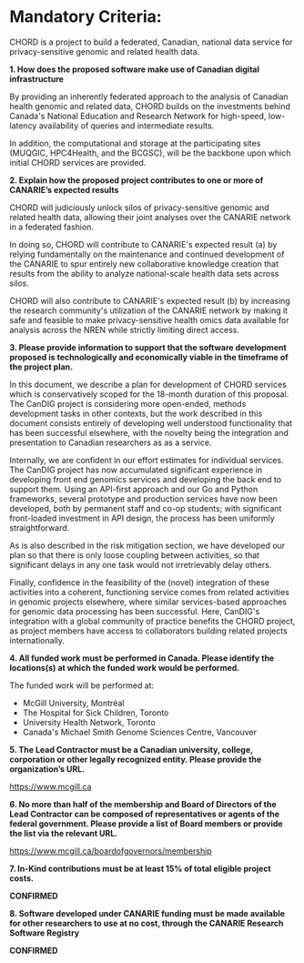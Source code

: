 Mandatory Criteria:
===================

CHORD is a project to build a federated, Canadian, national data
service for privacy-sensitive genomic and related health data.

**1. How does the proposed software make use of Canadian digital infrastructure**

By providing an inherently federated approach to the analysis of 
Canadian health genomic and related data, CHORD builds on the
investments behind Canada's National Education and Research Network
for high-speed, low-latency availability of queries and intermediate
results.

In addition, the computational and storage at the participating
sites (MUQGIC, HPC4Health, and the BCGSC), will be the backbone
upon which initial CHORD services are provided.

**2. Explain how the proposed project contributes to one or more of CANARIE’s expected results**

CHORD will judiciously unlock silos of privacy-sensitive genomic
and related health data, allowing their joint analyses over the
CANARIE network in a federated fashion.

In doing so, CHORD will contribute to CANARIE's expected result
(a) by relying fundamentally on the maintenance and continued
development of the CANARIE to spur entirely new collaborative
knowledge creation that results from the ability to analyze national-scale
health data sets across silos.

CHORD will also contribute to CANARIE's expected result (b) by
increasing the research community's utilization of the CANARIE
network by making it safe and feasible to make privacy-sensitive
health omics data available for analysis across the NREN while
strictly limiting direct access.

**3. Please provide information to support that the software development
proposed is technologically and economically viable in the timeframe of
the project plan.**

In this document, we describe a plan for development of CHORD
services which is conservatively scoped for the 18-month duration
of this proposal.  The CanDIG project is considering more open-ended,
methods development tasks in other contexts, but the work described
in this document consists entirely of developing well understood
functionality that has been successful elsewhere, with the novelty
being the integration and presentation to Canadian researchers as
as a service.

Internally, we are confident in our effort estimates for individual
services.  The CanDIG project has now accumulated significant
experience in developing front end genomics services and developing
the back end to support them.  Using an API-first approach and our
Go and Python frameworks, several prototype and production services
have now been developed, both by permanent staff and co-op students;
with significant front-loaded investment in API design, the process
has been uniformly straightforward.

As is also described in the risk mitigation section, we have developed
our plan so that there is only loose coupling between activities, so
that significant delays in any one task would not irretrievably delay
others.

Finally, confidence in the feasibility of the (novel) integration
of these activities into a coherent, functioning service comes from
related activities in genomic projects elsewhere, where similar
services-based approaches for genomic data processing has been
successful.  Here, CanDIG's integration with a global community
of practice benefits the CHORD project, as project members have
access to collaborators building related projects internationally.

**4. All funded work must be performed in Canada. Please identify the
locations(s) at which the funded work would be performed.**

The funded work will be performed at:
* McGill University, Montréal
* The Hospital for Sick Children, Toronto
* University Health Network, Toronto
* Canada's Michael Smith Genome Sciences Centre, Vancouver

**5. The Lead Contractor must be a Canadian university, college,
corporation or other legally recognized entity. Please provide the
organization’s URL.**

https://www.mcgill.ca

**6. No more than half of the membership and Board of Directors of the
Lead Contractor can be composed of representatives or agents of the
federal government. Please provide a list of Board members or provide
the list via the relevant URL.**

https://www.mcgill.ca/boardofgovernors/membership

**7. In-Kind contributions must be at least 15% of total eligible
project costs.** 

**CONFIRMED**

**8. Software developed under CANARIE funding must be made available for
other researchers to use at no cost, through the CANARIE Research
Software Registry** 

**CONFIRMED** 
